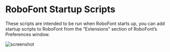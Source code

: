 # RoboFont Startup Scripts

These scripts are intended to be run when RoboFont starts up, you can add startup scripts to RoboFont from the “Extensions” section of RoboFont’s Preferences window.

![screenshot](images/StartupScripts.png, "Startup Scripts screenshot")
